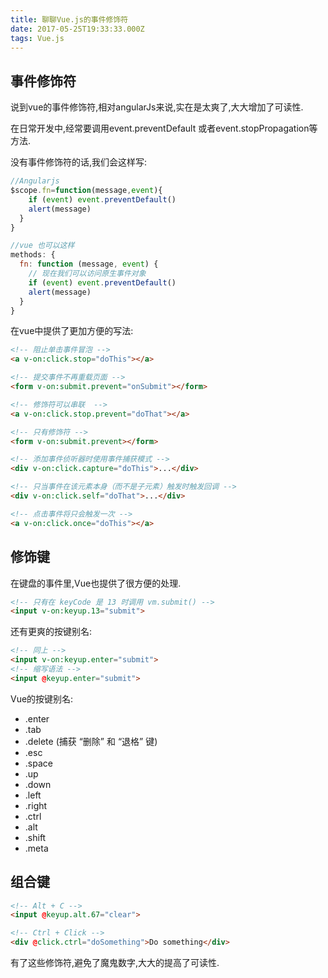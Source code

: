```yaml
---
title: 聊聊Vue.js的事件修饰符
date: 2017-05-25T19:33:33.000Z
tags: Vue.js
---
```

## 事件修饰符
说到vue的事件修饰符,相对angularJs来说,实在是太爽了,大大增加了可读性.

在日常开发中,经常要调用event.preventDefault 或者event.stopPropagation等方法.

没有事件修饰符的话,我们会这样写:
```javascript
//Angularjs
$scope.fn=function(message,event){
    if (event) event.preventDefault()
    alert(message)
  }
}
```

```javascript
//vue 也可以这样
methods: {
  fn: function (message, event) {
    // 现在我们可以访问原生事件对象
    if (event) event.preventDefault()
    alert(message)
  }
}
```

在vue中提供了更加方便的写法:

``` html
<!-- 阻止单击事件冒泡 -->
<a v-on:click.stop="doThis"></a>

<!-- 提交事件不再重载页面 -->
<form v-on:submit.prevent="onSubmit"></form>

<!-- 修饰符可以串联  -->
<a v-on:click.stop.prevent="doThat"></a>

<!-- 只有修饰符 -->
<form v-on:submit.prevent></form>

<!-- 添加事件侦听器时使用事件捕获模式 -->
<div v-on:click.capture="doThis">...</div>

<!-- 只当事件在该元素本身（而不是子元素）触发时触发回调 -->
<div v-on:click.self="doThat">...</div>

<!-- 点击事件将只会触发一次 -->
<a v-on:click.once="doThis"></a>
```

## 修饰键
在键盘的事件里,Vue也提供了很方便的处理.

```html
<!-- 只有在 keyCode 是 13 时调用 vm.submit() -->
<input v-on:keyup.13="submit">
```

还有更爽的按键别名:

```html
<!-- 同上 -->
<input v-on:keyup.enter="submit">
<!-- 缩写语法 -->
<input @keyup.enter="submit">
```

Vue的按键别名:

* .enter
* .tab
* .delete (捕获 “删除” 和 “退格” 键)
* .esc
* .space
* .up
* .down
* .left
* .right
* .ctrl
* .alt
* .shift
* .meta


## 组合键

```html
<!-- Alt + C -->
<input @keyup.alt.67="clear">

<!-- Ctrl + Click -->
<div @click.ctrl="doSomething">Do something</div>
```


有了这些修饰符,避免了魔鬼数字,大大的提高了可读性.